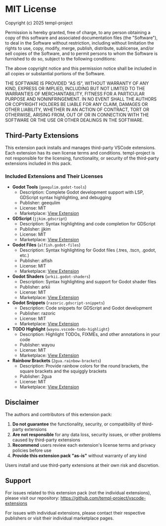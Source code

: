 # MIT License

Copyright (c) 2025 templ-project

Permission is hereby granted, free of charge, to any person obtaining a copy
of this software and associated documentation files (the "Software"), to deal
in the Software without restriction, including without limitation the rights
to use, copy, modify, merge, publish, distribute, sublicense, and/or sell
copies of the Software, and to permit persons to whom the Software is
furnished to do so, subject to the following conditions:

The above copyright notice and this permission notice shall be included in all
copies or substantial portions of the Software.

THE SOFTWARE IS PROVIDED "AS IS", WITHOUT WARRANTY OF ANY KIND, EXPRESS OR
IMPLIED, INCLUDING BUT NOT LIMITED TO THE WARRANTIES OF MERCHANTABILITY,
FITNESS FOR A PARTICULAR PURPOSE AND NONINFRINGEMENT. IN NO EVENT SHALL THE
AUTHORS OR COPYRIGHT HOLDERS BE LIABLE FOR ANY CLAIM, DAMAGES OR OTHER
LIABILITY, WHETHER IN AN ACTION OF CONTRACT, TORT OR OTHERWISE, ARISING FROM,
OUT OF OR IN CONNECTION WITH THE SOFTWARE OR THE USE OR OTHER DEALINGS IN THE
SOFTWARE.

## Third-Party Extensions

This extension pack installs and manages third-party VSCode extensions. Each extension has its own license terms and conditions. templ-project is not responsible for the licensing, functionality, or security of the third-party extensions included in this pack.

### Included Extensions and Their Licenses

- **Godot Tools** (`geequlim.godot-tools`)
  - Description: Complete Godot development support with LSP, GDScript syntax highlighting, and debugging
  - Publisher: geequlim
  - License: MIT
  - Marketplace: [View Extension](https://open-vsx.org/extension/geequlim/godot-tools)
- **GDScript** (`jjkim.gdscript`)
  - Description: Syntax highlighting and code completion for GDScript
  - Publisher: jjkim
  - License: MIT
  - Marketplace: [View Extension](https://open-vsx.org/extension/jjkim/gdscript)
- **Godot Files** (`alfish.godot-files`)
  - Description: Syntax highlighting for Godot files (.tres, .tscn, .godot, etc.)
  - Publisher: alfish
  - License: MIT
  - Marketplace: [View Extension](https://open-vsx.org/extension/alfish/godot-files)
- **Godot Shaders** (`arkii.godot-shaders`)
  - Description: Syntax highlighting and support for Godot shader files
  - Publisher: arkii
  - License: MIT
  - Marketplace: [View Extension](https://open-vsx.org/extension/arkii/godot-shaders)
- **Godot Snippets** (`razoric.gdscript-snippets`)
  - Description: Code snippets for GDScript and Godot development
  - Publisher: razoric
  - License: MIT
  - Marketplace: [View Extension](https://open-vsx.org/extension/razoric/gdscript-snippets)
- **TODO Highlight** (`wayou.vscode-todo-highlight`)
  - Description: Highlight TODOs, FIXMEs, and other annotations in your code
  - Publisher: wayou
  - License: MIT
  - Marketplace: [View Extension](https://open-vsx.org/extension/wayou/vscode-todo-highlight)
- **Rainbow Brackets** (`2gua.rainbow-brackets`)
  - Description: Provide rainbow colors for the round brackets, the square brackets and the squiggly brackets
  - Publisher: 2gua
  - License: MIT
  - Marketplace: [View Extension](https://open-vsx.org/extension/2gua/rainbow-brackets)

## Disclaimer

The authors and contributors of this extension pack:

1. **Do not guarantee** the functionality, security, or compatibility of third-party extensions
2. **Are not responsible** for any data loss, security issues, or other problems caused by third-party extensions
3. **Recommend** users review each extension's license terms and privacy policies before use
4. **Provide this extension pack "as-is"** without warranty of any kind

Users install and use third-party extensions at their own risk and discretion.

## Support

For issues related to this extension pack (not the individual extensions), please visit our repository:
https://github.com/templ-project/vscode-extensions

For issues with individual extensions, please contact their respective publishers or visit their individual marketplace pages.
